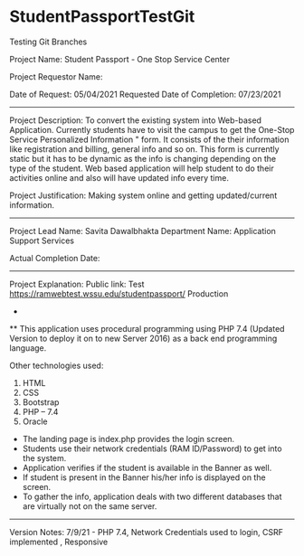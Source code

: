 # StudentPassportTestGit
Testing Git Branches

Project Name: Student Passport - One Stop Service Center

Project Requestor Name:  

Date of Request: 05/04/2021
Requested Date of Completion: 07/23/2021

************************************************************************************************

Project Description: To convert the existing system into Web-based Application. 
Currently students have to visit the campus to get the One-Stop Service Personalized Information " form. 
It consists of the their information like registration and billing, general info and so on. 
This form is currently static but it has to be dynamic as the info is changing depending on the type of the student.
Web based application will help student to do their activities online and also will have updated info every time.


Project Justification: Making system online and getting updated/current information.


************************************************************************************************

Project Lead Name: Savita Dawalbhakta
Department Name: Application Support Services

Actual Completion Date: 

************************************************************************************************
Project Explanation:
Public link: 
Test
https://ramwebtest.wssu.edu/studentpassport/
Production

 
 * 
 ** This application uses procedural programming using PHP 7.4 (Updated Version to deploy it on to new Server 2016)  as a back end programming language. 

Other technologies used:
1.	HTML
2.	CSS
3.	Bootstrap
4.	PHP – 7.4
5.	Oracle

 * The landing page is index.php provides the login screen.  
 * Students use their network credentials (RAM ID/Password) to get into the system.
 * Application verifies if the student is available in the Banner as well. 
 * If student is present in the Banner his/her info is displayed on the screen.
 * To gather the info, application deals with two different databases that are virtually not on the same server.


************************************************************************************************

Version Notes:
7/9/21 - PHP 7.4, Network Credentials used to login, CSRF implemented , Responsive 


 

